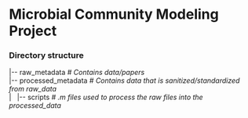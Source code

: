 Microbial Community Modeling Project
====================================

### Directory structure
|-- raw_metadata         _# Contains data/papers_  
|-- processed_metadata   _# Contains data that is sanitized/standardized from raw_data_  
| &nbsp; |-- scripts      _# .m files used to process the raw files into the processed_data_  



